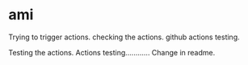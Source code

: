 # ami
Trying to trigger actions.
checking the actions. github actions testing.

Testing the actions.
Actions testing............
Change in readme.
